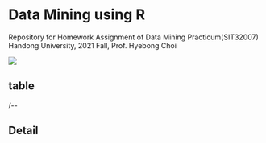 # Data Mining using R
Repository for Homework Assignment of Data Mining Practicum(SIT32007) <br/>
Handong University, 2021 Fall, Prof. Hyebong Choi

<img src="https://img.shields.io/badge/R-green?style=flat&logo=R&logoColor=276DC3"/>

## table

/--

## Detail
